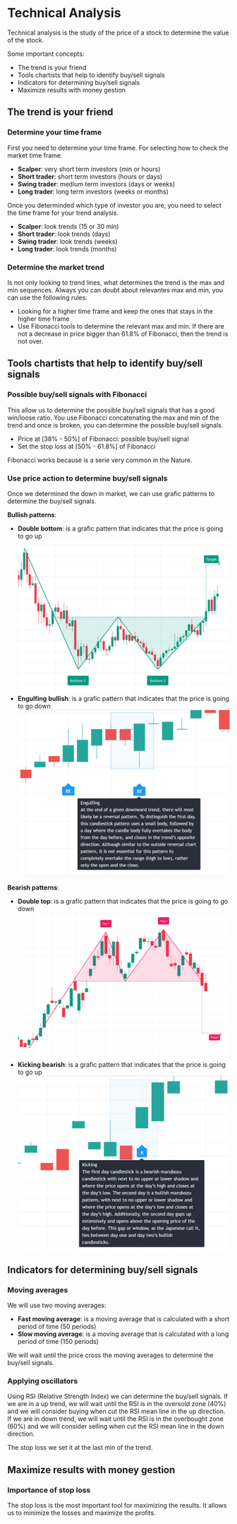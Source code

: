 # Technical Analysis

Technical analysis is the study of the price of a stock to determine the value of the stock.

Some important concepts:

* The trend is your friend
* Tools chartists that help to identify buy/sell signals
* Indicators for determining buy/sell signals
* Maximize results with money gestion

## The trend is your friend

### Determine your time frame

First you need to determine your time frame. For selecting how to check the market time frame.

* **Scalper**: very short term investors (min or hours)
* **Short trader**: short term investors (hours or days)
* **Swing trader**: medium term investors (days or weeks)
* **Long trader**: long term investors (weeks or months)

Once you determinded which type of investor you are, you need to select the time frame for your trend analysis.

* **Scalper**: look trends (15 or 30 min)
* **Short trader**: look trends (days)
* **Swing trader**: look trends (weeks)
* **Long trader**: look trends (months)

### Determine the market trend

Is not only looking to trend lines, what determines the trend is the max and min sequences.
Always you can doubt about relevantes max and min, you can use the following rules:

* Looking for a higher time frame and keep the ones that stays in the higher time frame
* Use Fibonacci tools to determine the relevant max and min. If there are not a decrease in price bigger than 61.8% of Fibonacci, then the trend is not over.

## Tools chartists that help to identify buy/sell signals

### Possible buy/sell signals with Fibonacci

This allow us to determine the possible buy/sell signals that has a good win/loose ratio.
You use Fibonacci concatenating the max and min of the trend and once is broken, you can determine the possible buy/sell signals.

* Price at [38% - 50%] of Fibonacci: possible buy/sell signal
* Set the stop loss at [50% - 61.8%] of Fibonacci

Fibonacci works because is a serie very common in the Nature.

### Use price action to determine buy/sell signals

Once we determined the down in market, we can use grafic patterns to determine the buy/sell signals.

**Bullish patterns**:

* **Double bottom**: is a grafic pattern that indicates that the price is going to go up
    ![double_bottom.png](img/double_bottom.png)
* **Engulfing bullish**: is a grafic pattern that indicates that the price is going to go down
    ![engulfing_bullish.png](img/engulfing_bullish.png)

**Bearish patterns**:

* **Double top**: is a grafic pattern that indicates that the price is going to go down
    ![double_top.png](img/double_top.png)
* **Kicking bearish**: is a grafic pattern that indicates that the price is going to go up
    ![engulfing_bearish.png](img/engulfing_bearish.png)

## Indicators for determining buy/sell signals

### Moving averages

We will use two moving averages:

* **Fast moving average**: is a moving average that is calculated with a short period of time (50 periods)
* **Slow moving average**: is a moving average that is calculated with a long period of time (150 periods)

We will wait until the price cross the moving averages to determine the buy/sell signals.

### Applying oscillators

Using RSI (Relative Strength Index) we can determine the buy/sell signals.
If we are in a up trend, we will wait until the RSI is in the oversold zone (40%) and we will consider buying when cut the RSI mean line in the up direction.
If we are in down trend, we will wait until the RSI is in the overbought zone (60%) and we will consider selling when cut the RSI mean line in the down direction.

The stop loss we set it at the last min of the trend.

## Maximize results with money gestion

### Importance of stop loss

The stop loss is the most important tool for maximizing the results. It allows us to minimize the losses and maximize the profits.
